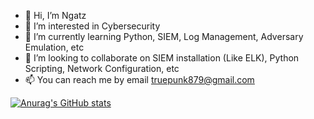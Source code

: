 - 👋 Hi, I’m Ngatz
- 👀 I’m interested in Cybersecurity
- 🌱 I’m currently learning Python, SIEM, Log Management, Adversary Emulation, etc
- 💞️ I’m looking to collaborate on SIEM installation (Like ELK), Python Scripting, Network Configuration, etc
- 📫 You can reach me by email truepunk879@gmail.com


[![Anurag's GitHub stats](https://github-readme-stats.vercel.app/api?username=Ngatz)](https://github.com/anuraghazra/github-readme-stats)


<!---
kecapsedap12/kecapsedap12 is a ✨ special ✨ repository because its `README.md` (this file) appears on your GitHub profile.
You can click the Preview link to take a look at your changes.
--->
